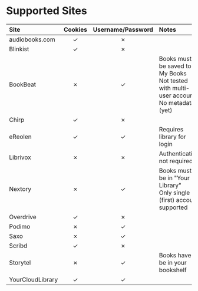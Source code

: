 # Supported Sites

| Site             | Cookies | Username/Password | Notes                                                                                          |
|:-----------------|:-------:|:-----------------:|:-----------------------------------------------------------------------------------------------|
| audiobooks.com   |    ✓    |         ✗         |                                                                                                |
| Blinkist         |    ✓    |         ✗         |                                                                                                |
| BookBeat         |    ✗    |         ✓         | Books must be saved to My Books <br> Not tested with multi-user account <br> No metadata (yet) |
| Chirp            |    ✓    |         ✗         |                                                                                                |
| eReolen          |    ✓    |         ✓         | Requires library for login                                                                     |
| Librivox         |    ✗    |         ✗         | Authentication not required                                                                    |
| Nextory          |    ✗    |         ✓         | Books must be in "Your Library" <br/>Only single (first) account supported                     |
| Overdrive        |    ✓    |         ✗         |                                                                                                |
| Podimo           |    ✗    |         ✓         |                                                                                                |
| Saxo             |    ✗    |         ✓         |                                                                                                |
| Scribd           |    ✓    |         ✗         |                                                                                                |
| Storytel         |    ✗    |         ✓         | Books have to be in your bookshelf                                                             |
| YourCloudLibrary |    ✓    |         ✓         |                                                                                                |
